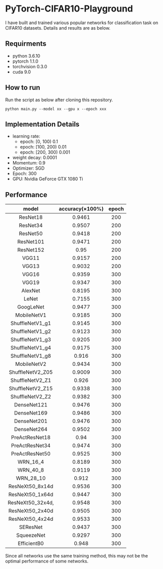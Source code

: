 # PyTorch-CIFAR10-Playground

I have built and trained various popular networks for classification task on CIFAR10 datasets. Details and results are as below.  

## Requirments  

* python 3.6.10  
* pytorch 1.1.0  
* torchvision 0.3.0  
* cuda 9.0  

## How to run  

Run the script as below after cloning this repository.  

`python main.py --model xx --gpu x --epoch xxx`  

## Implementation Details  

* learning rate:   
    + epoch:    \[0, 100) 0.1
    + epoch:    \[100, 200) 0.01
    + epoch:    \[200, 300) 0.001  
* weight decay:    0.0001  
* Momentum:    0.9  
* Optimizer:    SGD  
* Epoch:    300  
* GPU:    Nvidia GeForce GTX 1080 Ti

## Performance  

model | accuracy(×100%) | epoch 
:-: | :-: | :-: 
ResNet18 | 0.9461 | 200
ResNet34 | 0.9507 | 200
ResNet50 | 0.9418 | 200
ResNet101 | 0.9471 | 200
ResNet152 | 0.95 | 200
VGG11 | 0.9157 | 200
VGG13 | 0.9032 | 200
VGG16 | 0.9359 | 300
VGG19 | 0.9347 | 300
AlexNet | 0.8195 | 300
LeNet | 0.7155 | 300
GoogLeNet | 0.9477 | 300
MobileNetV1 | 0.9185 | 300
ShuffleNetV1_g1 | 0.9145 | 300
ShuffleNetV1_g2 | 0.9123 | 300
ShuffleNetV1_g3 | 0.9205 | 300
ShuffleNetV1_g4 | 0.9175 | 300
ShuffleNetV1_g8 | 0.916 | 300
MobileNetV2 | 0.9434 | 300
ShuffleNetV2_Z05 | 0.9009 | 300
ShuffleNetV2_Z1 | 0.926 | 300
ShuffleNetV2_Z15 | 0.9338 | 300
ShuffleNetV2_Z2 | 0.9382 | 300
DenseNet121 | 0.9476 | 300
DenseNet169 | 0.9486 | 300
DenseNet201 | 0.9476 | 300
DenseNet264 | 0.9502 | 300
PreActResNet18 | 0.94 | 300
PreActResNet34 | 0.9474 | 300
PreActResNet50 | 0.9525 | 300
WRN_16_4 | 0.8189 | 300
WRN_40_8 | 0.9119 | 300
WRN_28_10 | 0.912 | 300
ResNeXt50_8x14d | 0.9536 | 300
ResNeXt50_1x64d | 0.9447 | 300
ResNeXt50_32x4d, |0.9548 | 300
ResNeXt50_2x40d | 0.9505 | 300
ResNeXt50_4x24d | 0.9533 | 300
SEResNet | 0.9437 | 300
SqueezeNet | 0.9297 | 300
EfficientB0 | 0.948 | 300

Since all networks use the same training method, this may not be the optimal performance of some networks.
